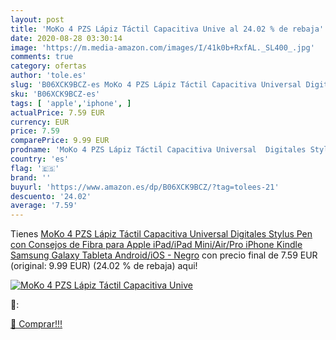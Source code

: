 ```yaml
---
layout: post
title: 'MoKo 4 PZS Lápiz Táctil Capacitiva Unive al 24.02 % de rebaja'
date: 2020-08-28 03:30:14
image: 'https://m.media-amazon.com/images/I/41k0b+RxfAL._SL400_.jpg'
comments: true
category: ofertas
author: 'tole.es'
slug: 'B06XCK9BCZ-es MoKo 4 PZS Lápiz Táctil Capacitiva Universal Digitales...'
sku: 'B06XCK9BCZ-es'
tags: [ 'apple','iphone', ]
actualPrice: 7.59 EUR
currency: EUR
price: 7.59
comparePrice: 9.99 EUR
prodname: 'MoKo 4 PZS Lápiz Táctil Capacitiva Universal  Digitales Stylus Pen con Consejos de Fibra para Apple iPad/iPad Mini/Air/Pro  iPhone  Kindle  Samsung Galaxy  Tableta Android/iOS - Negro'
country: 'es'
flag: '🇪🇸'
brand: ''
buyurl: 'https://www.amazon.es/dp/B06XCK9BCZ/?tag=tolees-21'
descuento: '24.02'
average: '7.59'
---
```


Tienes [MoKo 4 PZS Lápiz Táctil Capacitiva Universal  Digitales Stylus Pen con Consejos de Fibra para Apple iPad/iPad Mini/Air/Pro  iPhone  Kindle  Samsung Galaxy  Tableta Android/iOS - Negro](https://www.amazon.es/dp/B06XCK9BCZ/?tag=tolees-21) con precio final de  7.59 EUR (original: 9.99 EUR) (24.02 %  de rebaja) aqui!

[![MoKo 4 PZS Lápiz Táctil Capacitiva Unive](https://m.media-amazon.com/images/I/41k0b+RxfAL._SL400_.jpg)](https://www.amazon.es/dp/B06XCK9BCZ/?tag=tolees-21)

🔎:


[🛒 Comprar!!!](https://www.amazon.es/dp/B06XCK9BCZ/?tag=tolees-21)
